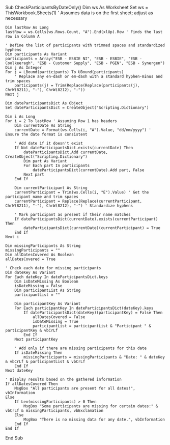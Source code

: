 Sub CheckParticipantsByDateOnly()
    Dim ws As Worksheet
    Set ws = ThisWorkbook.Sheets(1) ' Assumes data is on the first sheet; adjust as necessary

    Dim lastRow As Long
    lastRow = ws.Cells(ws.Rows.Count, "A").End(xlUp).Row ' Finds the last row in Column A

    ' Define the list of participants with trimmed spaces and standardized hyphens
    Dim participants As Variant
    participants = Array("ESB - ESBIE NI", "ESB - ESBIE", "ESB - Coolkeeragh", "ESB - Customer Supply", "ESB - PGEN", "ESB - Synergen")
    Dim j As Integer
    For j = LBound(participants) To UBound(participants)
        ' Replace any en-dash or em-dash with a standard hyphen-minus and trim spaces
        participants(j) = Trim(Replace(Replace(participants(j), ChrW(8211), "-"), ChrW(8212), "-"))
    Next j

    Dim dateParticipantsDict As Object
    Set dateParticipantsDict = CreateObject("Scripting.Dictionary")

    Dim i As Long
    For i = 2 To lastRow ' Assuming Row 1 has headers
        Dim currentDate As String
        currentDate = Format(ws.Cells(i, "A").Value, "dd/mm/yyyy") ' Ensure the date format is consistent

        ' Add date if it doesn't exist
        If Not dateParticipantsDict.exists(currentDate) Then
            dateParticipantsDict.Add currentDate, CreateObject("Scripting.Dictionary")
            Dim part As Variant
            For Each part In participants
                dateParticipantsDict(currentDate).Add part, False
            Next part
        End If

        Dim currentParticipant As String
        currentParticipant = Trim(ws.Cells(i, "E").Value) ' Get the participant name and trim spaces
        currentParticipant = Replace(Replace(currentParticipant, ChrW(8211), "-"), ChrW(8212), "-") ' Standardize hyphens

        ' Mark participant as present if their name matches
        If dateParticipantsDict(currentDate).exists(currentParticipant) Then
            dateParticipantsDict(currentDate)(currentParticipant) = True
        End If
    Next i

    Dim missingParticipants As String
    missingParticipants = ""
    Dim allDatesCovered As Boolean
    allDatesCovered = True

    ' Check each date for missing participants
    Dim dateKey As Variant
    For Each dateKey In dateParticipantsDict.keys
        Dim isDateMissing As Boolean
        isDateMissing = False
        Dim participantList As String
        participantList = ""

        Dim participantKey As Variant
        For Each participantKey In dateParticipantsDict(dateKey).keys
            If dateParticipantsDict(dateKey)(participantKey) = False Then
                allDatesCovered = False
                isDateMissing = True
                participantList = participantList & "Participant " & participantKey & vbCrLf
            End If
        Next participantKey

        ' Add only if there are missing participants for this date
        If isDateMissing Then
            missingParticipants = missingParticipants & "Date: " & dateKey & vbCrLf & participantList & vbCrLf
        End If
    Next dateKey

    ' Display results based on the gathered information
    If allDatesCovered Then
        MsgBox "All participants are present for all dates!", vbInformation
    Else
        If Len(missingParticipants) > 0 Then
            MsgBox "Some participants are missing for certain dates:" & vbCrLf & missingParticipants, vbExclamation
        Else
            MsgBox "There is no missing data for any date.", vbInformation
        End If
    End If
End Sub

